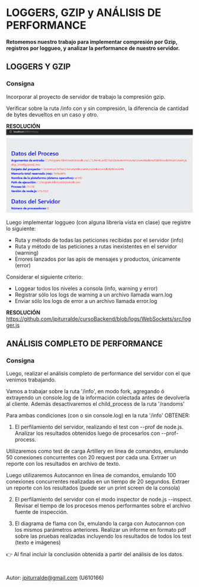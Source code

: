 
  

# LOGGERS, GZIP y ANÁLISIS DE PERFORMANCE
**Retomemos nuestro trabajo para implementar compresión por Gzip, registros por loggueo, y analizar la performance de nuestro servidor.**

## LOGGERS Y GZIP

### Consigna

Incorporar al proyecto de servidor de trabajo la compresión gzip.

Verificar sobre la ruta /info con y sin compresión, la diferencia de cantidad de bytes devueltos en un caso y otro.

  **RESOLUCIÓN**
   ![infozip](https://github.com/jpiturralde/cursoBackend/blob/logs/WebSockets/loggers-gzip-performance/infozip.PNG)

Luego implementar loggueo (con alguna librería vista en clase) que registre lo siguiente:

 - Ruta y método de todas las peticiones recibidas por el servidor (info)
 - Ruta y método de las peticiones a rutas inexistentes en el servidor (warning)
 - Errores lanzados por las apis de mensajes y productos, únicamente (error)

Considerar el siguiente criterio:

 - Loggear todos los niveles a consola (info, warning y error)
 - Registrar sólo los logs de warning a un archivo llamada warn.log
 - Enviar sólo los logs de error a un archivo llamada error.log

  **RESOLUCIÓN**
    https://github.com/jpiturralde/cursoBackend/blob/logs/WebSockets/src/logger.js

## ANÁLISIS COMPLETO DE PERFORMANCE

### Consigna

Luego, realizar el análisis completo de performance del servidor con el que venimos trabajando.

Vamos a trabajar sobre la ruta '/info', en modo fork, agregando ó extrayendo un console.log de la información colectada antes de devolverla al cliente. Además desactivaremos el child_process de la ruta '/randoms'

Para ambas condiciones (con o sin console.log) en la ruta '/info' OBTENER:

1) El perfilamiento del servidor, realizando el test con --prof de node.js. Analizar los resultados obtenidos luego de procesarlos con --prof-process. 

Utilizaremos como test de carga Artillery en línea de comandos, emulando 50 conexiones concurrentes con 20 request por cada una. Extraer un reporte con los resultados en archivo de texto.

Luego utilizaremos Autocannon en línea de comandos, emulando 100 conexiones concurrentes realizadas en un tiempo de 20 segundos. Extraer un reporte con los resultados (puede ser un print screen de la consola)

2) El perfilamiento del servidor con el modo inspector de node.js --inspect. Revisar el tiempo de los procesos menos performantes sobre el archivo fuente de inspección.

3) El diagrama de flama con 0x, emulando la carga con Autocannon con los mismos parámetros anteriores.
Realizar un informe en formato pdf sobre las pruebas realizadas incluyendo los resultados de todos los test (texto e imágenes)

👉 Al final incluir la conclusión obtenida a partir del análisis de los datos.


#
Autor: jpiturralde@gmail.com (U610166)
